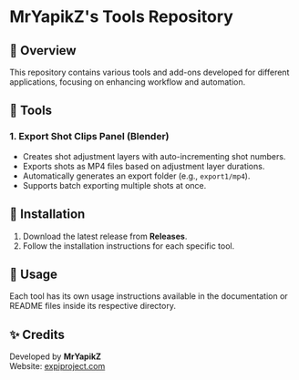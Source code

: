 # MrYapikZ's Tools Repository

## 🔹 Overview
This repository contains various tools and add-ons developed for different applications, focusing on enhancing workflow and automation.

## 🚀 Tools
### 1. Export Shot Clips Panel (Blender)
- Creates shot adjustment layers with auto-incrementing shot numbers.
- Exports shots as MP4 files based on adjustment layer durations.
- Automatically generates an export folder (e.g., `export1/mp4`).
- Supports batch exporting multiple shots at once.

## 📌 Installation
1. Download the latest release from **Releases**.
2. Follow the installation instructions for each specific tool.

## 📖 Usage
Each tool has its own usage instructions available in the documentation or README files inside its respective directory.

## ✨ Credits
Developed by **MrYapikZ**  
Website: [expiproject.com](https://expiproject.com)

